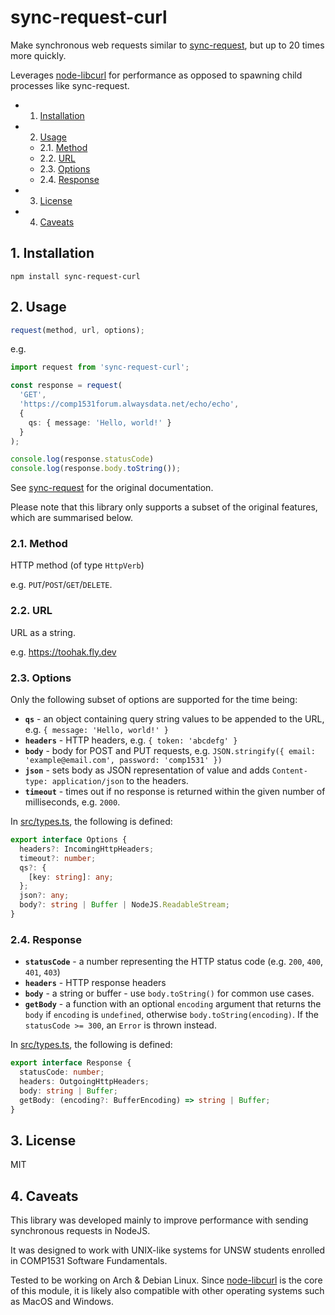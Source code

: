 
# sync-request-curl

Make synchronous web requests similar to [sync-request](https://github.com/ForbesLindesay/sync-request),
but up to 20 times more quickly.

Leverages [node-libcurl](https://github.com/JCMais/node-libcurl) for performance as opposed to spawning child processes like sync-request.

* 1. [Installation](#Installation)
* 2. [Usage](#Usage)
	* 2.1. [Method](#Method)
	* 2.2. [URL](#URL)
	* 2.3. [Options](#Options)
	* 2.4. [Response](#Response)
* 3. [License](#License)
* 4. [Caveats](#Caveats)

##  1. <a name='Installation'></a>Installation
```
npm install sync-request-curl
```

##  2. <a name='Usage'></a>Usage

```typescript
request(method, url, options);
```

e.g.

```typescript
import request from 'sync-request-curl';

const response = request(
  'GET',
  'https://comp1531forum.alwaysdata.net/echo/echo',
  {
    qs: { message: 'Hello, world!' }
  }
);

console.log(response.statusCode)
console.log(response.body.toString());
```

See [sync-request](https://www.npmjs.com/package/sync-request) for the original documentation.

Please note that this library only supports a subset of the original features, which are summarised below.

###  2.1. <a name='Method'></a>Method

HTTP method (of type `HttpVerb`)

e.g. `PUT`/`POST`/`GET`/`DELETE`.

###  2.2. <a name='URL'></a>URL

URL as a string.

e.g. https://toohak.fly.dev

###  2.3. <a name='Options'></a>Options

Only the following subset of options are supported for the time being:

- **`qs`** - an object containing query string values to be appended to the URL, e.g. `{ message: 'Hello, world!' }`
- **`headers`** - HTTP headers, e.g. `{ token: 'abcdefg' }`
- **`body`** - body for POST and PUT requests, e.g. `JSON.stringify({ email: 'example@email.com', password: 'comp1531' })`
- **`json`** - sets body as JSON representation of value and adds `Content-type: application/json` to the headers.
- **`timeout`** - times out if no response is returned within the given number of milliseconds, e.g. `2000`.

In [src/types.ts](src/types.ts), the following is defined:

```typescript
export interface Options {
  headers?: IncomingHttpHeaders;
  timeout?: number;
  qs?: {
    [key: string]: any;
  };
  json?: any;
  body?: string | Buffer | NodeJS.ReadableStream;
}
```

###  2.4. <a name='Response'></a>Response

- **`statusCode`** - a number representing the HTTP status code (e.g. `200`, `400`, `401`, `403`)
- **`headers`** - HTTP response headers
- **`body`** - a string or buffer - use `body.toString()` for common use cases.
- **`getBody`** - a function with an optional `encoding` argument that returns the `body` if `encoding` is `undefined`, otherwise `body.toString(encoding)`. If the `statusCode >= 300`, an `Error` is thrown instead.

In [src/types.ts](src/types.ts), the following is defined:

```typescript
export interface Response {
  statusCode: number;
  headers: OutgoingHttpHeaders;
  body: string | Buffer;
  getBody: (encoding?: BufferEncoding) => string | Buffer;
}
```

##  3. <a name='License'></a>License

MIT

##  4. <a name='Caveats'></a>Caveats

This library was developed mainly to improve performance with sending synchronous requests in NodeJS.

It was designed to work with UNIX-like systems for UNSW students enrolled in COMP1531 Software Fundamentals.

Tested to be working on Arch & Debian Linux. Since [node-libcurl](https://github.com/JCMais/node-libcurl) is the core of this module, it is likely also compatible with other operating systems such as MacOS and Windows.